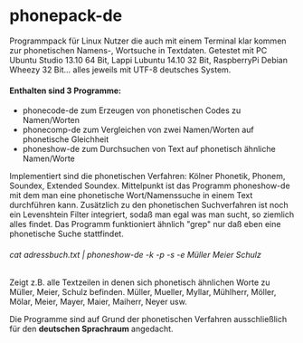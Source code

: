 # phonepack-de

Programmpack für Linux Nutzer die auch mit einem Terminal klar kommen zur phonetischen Namens-, Wortsuche in Textdaten.
Getestet mit PC Ubuntu Studio 13.10 64 Bit, Lappi Lubuntu 14.10 32 Bit, RaspberryPi Debian Wheezy 32 Bit... alles jeweils mit UTF-8 deutsches System.

#### Enthalten sind 3 Programme:
- phonecode-de zum Erzeugen von phonetischen Codes zu Namen/Worten
- phonecomp-de zum Vergleichen von zwei Namen/Worten auf phonetische Gleichheit
- phoneshow-de zum Durchsuchen von Text auf phonetisch ähnliche Namen/Worte

Implementiert sind die phonetischen Verfahren: Kölner Phonetik, Phonem, Soundex, Extended Soundex.
Mittelpunkt ist das Programm phoneshow-de mit dem man eine phonetische Wort/Namenssuche in einem Text durchführen kann.
Zusätzlich zu den phonetischen Suchverfahren ist noch ein Levenshtein Filter integriert, sodaß man egal was man sucht, so ziemlich alles findet.
Das Programm funktioniert ähnlich "grep" nur daß eben eine phonetische Suche stattfindet.

###### cat adressbuch.txt | phoneshow-de -k -p -s -e Müller Meier Schulz
Zeigt z.B. alle Textzeilen in denen sich phonetisch ähnlichen Worte zu Müller, Meier, Schulz befinden.
Müller, Mueller, Myllar, Mühlherr, Möller, Mölar, Meier, Mayer, Maier, Maiherr, Neyer usw.

Die Programme sind auf Grund der phonetischen Verfahren ausschließlich für den **deutschen Sprachraum** angedacht.

